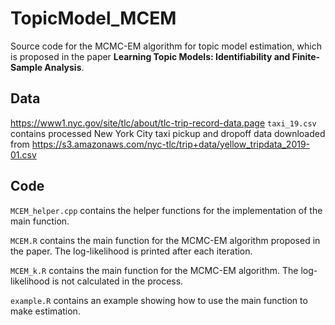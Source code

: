 # TopicModel_MCEM

Source code for the MCMC-EM algorithm for topic model estimation, which is proposed in the paper **Learning Topic Models: Identifiability and Finite-Sample Analysis**.

## Data

https://www1.nyc.gov/site/tlc/about/tlc-trip-record-data.page
`taxi_19.csv` contains processed New York City taxi pickup and dropoff data downloaded from https://s3.amazonaws.com/nyc-tlc/trip+data/yellow_tripdata_2019-01.csv

## Code

`MCEM_helper.cpp` contains the helper functions for the implementation of the main function. 

`MCEM.R` contains the main function for the MCMC-EM algorithm proposed in the paper. The log-likelihood is printed after each iteration.

`MCEM_k.R` contains the main function for the MCMC-EM algorithm. The log-likelihood is not calculated in the process.

`example.R` contains an example showing how to use the main function to make estimation.

